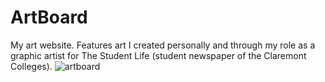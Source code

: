 # ArtBoard

My art website. Features art I created personally and through my role as a graphic artist for The Student Life (student newspaper of the Claremont Colleges).
![artboard](artboard.gif)

